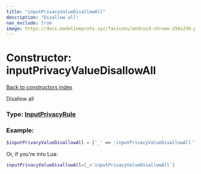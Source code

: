 ```yaml
---
title: "inputPrivacyValueDisallowAll"
description: "Disallow all"
nav_exclude: true
image: https://docs.madelineproto.xyz/favicons/android-chrome-256x256.png
---
```

# Constructor: inputPrivacyValueDisallowAll  
[Back to constructors index](index.md)



Disallow all




### Type: [InputPrivacyRule](../types/InputPrivacyRule.md)


### Example:

```php
$inputPrivacyValueDisallowAll = ['_' => 'inputPrivacyValueDisallowAll'];
```  


Or, if you're into Lua:

```lua
inputPrivacyValueDisallowAll={_='inputPrivacyValueDisallowAll'}

```


